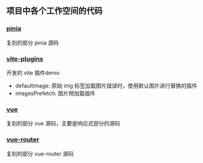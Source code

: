 ## 项目中各个工作空间的代码

### [pinia](https://github.com/wujighostking/VueEcosystem/tree/main/pinia)

复刻的部分 pinia 源码

### [vite-plugins](https://github.com/wujighostking/VueEcosystem/tree/main/vite-plugins)

开发的 vite 插件demo

- defaultImage: 原始 img 标签加载图片错误时，使用默认图片进行替换的插件
- imagesPrefetch: 图片预加载插件

### [vue](https://github.com/wujighostking/VueEcosystem/tree/main/vue)

复刻的部分 vue 源码，主要是响应式部分的源码

### [vue-router](https://github.com/wujighostking/VueEcosystem/tree/main/vue-router)

复刻的部分 vue-router 源码
